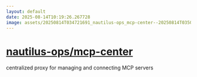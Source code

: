 ```yaml
---
layout: default
date: 2025-08-14T10:19:26.267728
image: assets/20250814T034721691_nautilus-ops_mcp-center--20250814T035054032--cropped.png
---
```


# [nautilus-ops/mcp-center](https://github.com/nautilus-ops/mcp-center)

centralized proxy for managing and connecting MCP servers

